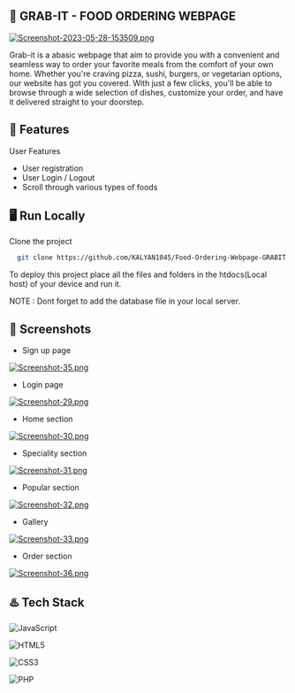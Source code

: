 
## 🍔 GRAB-IT - FOOD ORDERING WEBPAGE

[![Screenshot-2023-05-28-153509.png](https://i.postimg.cc/rFd3twTT/Screenshot-2023-05-28-153509.png)](https://postimg.cc/jLbZpKC3)

Grab-it is a abasic webpage that aim to provide you with a convenient and seamless way to order your favorite meals from the comfort of your own home. Whether you're craving pizza, sushi, burgers, or vegetarian options, our website has got you covered. With just a few clicks, you'll be able to browse through a wide selection of dishes, customize your order, and have it delivered straight to your doorstep.
## 📜 Features
User Features

- User registration
- User Login / Logout
- Scroll through various types of foods 


## 🖥️ Run Locally

Clone the project

```bash
  git clone https://github.com/KALYAN1045/Food-Ordering-Webpage-GRABIT.git
```



To deploy this project place all the files and folders in the htdocs(Local host) of your device and run it.

NOTE : Dont forget to add the database file in your local server.

## 📸 Screenshots

- Sign up page

[![Screenshot-35.png](https://i.postimg.cc/QtDv9FZt/Screenshot-35.png)](https://postimg.cc/4K8WjNdk)

- Login page

[![Screenshot-29.png](https://i.postimg.cc/B6tHCg0w/Screenshot-29.png)](https://postimg.cc/k632JWDx)

- Home section 

[![Screenshot-30.png](https://i.postimg.cc/FHMtGp8C/Screenshot-30.png)](https://postimg.cc/mPy6gYb7)

- Speciality section

[![Screenshot-31.png](https://i.postimg.cc/pTP616ZC/Screenshot-31.png)](https://postimg.cc/cK5hvTPt)

- Popular section

[![Screenshot-32.png](https://i.postimg.cc/yx2q5TWN/Screenshot-32.png)](https://postimg.cc/wR5bRLXK)

- Gallery 

[![Screenshot-33.png](https://i.postimg.cc/y8Mmd33S/Screenshot-33.png)](https://postimg.cc/YvxGD93p)

- Order section

[![Screenshot-36.png](https://i.postimg.cc/RVM9kgPW/Screenshot-36.png)](https://postimg.cc/z3P9WFYN)

## ♨️ Tech Stack

![JavaScript](https://img.shields.io/badge/javascript-%23323330.svg?style=for-the-badge&logo=javascript&logoColor=%23F7DF1E)

![HTML5](https://img.shields.io/badge/html5-%23E34F26.svg?style=for-the-badge&logo=html5&logoColor=white)

![CSS3](https://img.shields.io/badge/css3-%231572B6.svg?style=for-the-badge&logo=css3&logoColor=white)

![PHP](https://img.shields.io/badge/php-%23777BB4.svg?style=for-the-badge&logo=php&logoColor=white)








